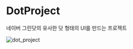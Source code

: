 # DotProject 
네이버 그린닷의 유사한 닷 형태의 UI를 만드는 프로젝트

![dot_project](https://user-images.githubusercontent.com/26247304/135862575-da11472a-fcdf-41d6-94f9-14d1232068c4.gif)
